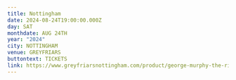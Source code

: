 ```yaml
---
title: Nottingham
date: 2024-08-24T19:00:00.000Z
day: SAT
monthdate: AUG 24TH
year: "2024"
city: NOTTINGHAM
venue: GREYFRIARS
buttontext: TICKETS
link: https://www.greyfriarsnottingham.com/product/george-murphy-the-rising-sond
---
```

